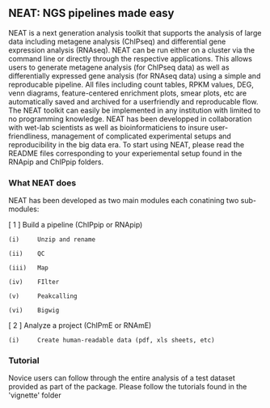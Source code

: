 ## NEAT: NGS pipelines made easy

NEAT is a next generation analysis toolkit that supports the analysis of large data including metagene analysis (ChIPseq) and differential gene expression analysis (RNAseq). 
NEAT can be run either on a cluster via the command line or directly through the respective applications. This allows users to generate metagene analysis (for ChIPseq data) as well as differentially expressed gene analysis (for RNAseq data) using a simple and reproducable pipeline. All files including count tables, RPKM values, DEG, venn diagrams, feature-centered enrichment plots, smear plots, etc are automatically saved and archived for a userfriendly and reproducable flow. 
The NEAT toolkit can easily be implemented in any institution with limited to no programming knowledge.
NEAT has been developped in collaboration with wet-lab scientists as well as bioinformaticiens to insure user-friendliness, management of complicated experimental setups and reproducibility in the big data era.
To start using NEAT, please read the README files corresponding to your experiemental setup found in the RNApip and ChIPpip folders.


### What NEAT does
NEAT has been developed as two main modules each conatining two sub-modules:

[ 1 ]       Build a pipeline (ChIPpip or RNApip)

    (i)     Unzip and rename

    (ii)    QC

    (iii)   Map

    (iv)    FIlter

    (v)     Peakcalling

    (vi)    Bigwig

[ 2 ]       Analyze a project (ChIPmE or RNAmE)

    (i)     Create human-readable data (pdf, xls sheets, etc)

### Tutorial
Novice users can follow through the entire analysis of a test dataset provided as part of the package. Please follow the tutorials found in the 'vignette' folder

